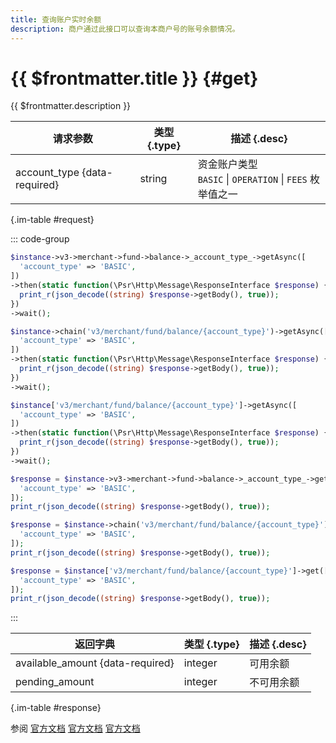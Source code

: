 ```yaml
---
title: 查询账户实时余额
description: 商户通过此接口可以查询本商户号的账号余额情况。
---
```


# {{ $frontmatter.title }} {#get}

{{ $frontmatter.description }}

| 请求参数 | 类型 {.type} | 描述 {.desc}
| --- | --- | ---
| account_type {data-required} | string | 资金账户类型<br/>`BASIC` \| `OPERATION` \| `FEES` 枚举值之一

{.im-table #request}

::: code-group

```php [异步纯链式]
$instance->v3->merchant->fund->balance->_account_type_->getAsync([
  'account_type' => 'BASIC',
])
->then(static function(\Psr\Http\Message\ResponseInterface $response) {
  print_r(json_decode((string) $response->getBody(), true));
})
->wait();
```

```php [异步声明式]
$instance->chain('v3/merchant/fund/balance/{account_type}')->getAsync([
  'account_type' => 'BASIC',
])
->then(static function(\Psr\Http\Message\ResponseInterface $response) {
  print_r(json_decode((string) $response->getBody(), true));
})
->wait();
```

```php [异步属性式]
$instance['v3/merchant/fund/balance/{account_type}']->getAsync([
  'account_type' => 'BASIC',
])
->then(static function(\Psr\Http\Message\ResponseInterface $response) {
  print_r(json_decode((string) $response->getBody(), true));
})
->wait();
```

```php [同步纯链式]
$response = $instance->v3->merchant->fund->balance->_account_type_->get([
  'account_type' => 'BASIC',
]);
print_r(json_decode((string) $response->getBody(), true));
```

```php [同步声明式]
$response = $instance->chain('v3/merchant/fund/balance/{account_type}')->get([
  'account_type' => 'BASIC',
]);
print_r(json_decode((string) $response->getBody(), true));
```

```php [同步属性式]
$response = $instance['v3/merchant/fund/balance/{account_type}']->get([
  'account_type' => 'BASIC',
]);
print_r(json_decode((string) $response->getBody(), true));
```

:::

| 返回字典 | 类型 {.type} | 描述 {.desc}
| --- | --- | ---
| available_amount {data-required} | integer | 可用余额
| pending_amount | integer | 不可用余额

{.im-table #response}

参阅 [官方文档](https://pay.weixin.qq.com/wiki/doc/apiv3_partner/Offline/apis/chapter4_1_20.shtml) [官方文档](https://pay.weixin.qq.com/wiki/doc/apiv3/wxpay/ecommerce/amount/chapter3_3.shtml) [官方文档](https://pay.weixin.qq.com/docs/partner/apis/ecommerce-balance/accounts/query-balance.html)
